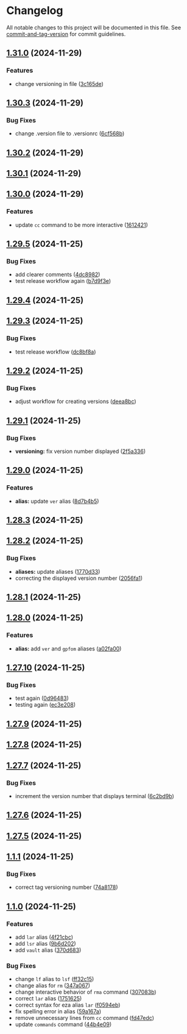 # Changelog

All notable changes to this project will be documented in this file. See [commit-and-tag-version](https://github.com/absolute-version/commit-and-tag-version) for commit guidelines.

## [1.31.0](https://github.com/iop098321qwe/custom_bash_commands/compare/v1.30.3...v1.31.0) (2024-11-29)


### Features

* change versioning in file ([3c165de](https://github.com/iop098321qwe/custom_bash_commands/commit/3c165deb74f2077e02aa960459d96ccc626c888f))

## [1.30.3](https://github.com/iop098321qwe/custom_bash_commands/compare/v1.30.2...v1.30.3) (2024-11-29)


### Bug Fixes

* change .version file to .versionrc ([6cf568b](https://github.com/iop098321qwe/custom_bash_commands/commit/6cf568b7e1a7b54019a38d1dd95ba26bd85bfee1))

## [1.30.2](https://github.com/iop098321qwe/custom_bash_commands/compare/v1.30.1...v1.30.2) (2024-11-29)

## [1.30.1](https://github.com/iop098321qwe/custom_bash_commands/compare/v1.30.0...v1.30.1) (2024-11-29)

## [1.30.0](https://github.com/iop098321qwe/custom_bash_commands/compare/v1.29.5...v1.30.0) (2024-11-29)


### Features

* update `cc` command to be more interactive ([1612421](https://github.com/iop098321qwe/custom_bash_commands/commit/16124210f8b30dba81d5a25e73ec35a0ef7648ac))

## [1.29.5](https://github.com/iop098321qwe/custom_bash_commands/compare/v1.29.4...v1.29.5) (2024-11-25)


### Bug Fixes

* add clearer comments ([4dc8982](https://github.com/iop098321qwe/custom_bash_commands/commit/4dc8982834317b3b9bea7710fbc98d3122819bdc))
* test release workflow again ([b7d9f3e](https://github.com/iop098321qwe/custom_bash_commands/commit/b7d9f3e0d51d2851732f88bb1a0b47c2a8eb4f0c))

## [1.29.4](https://github.com/iop098321qwe/custom_bash_commands/compare/v1.29.3...v1.29.4) (2024-11-25)

## [1.29.3](https://github.com/iop098321qwe/custom_bash_commands/compare/v1.29.2...v1.29.3) (2024-11-25)


### Bug Fixes

* test release workflow ([dc8bf8a](https://github.com/iop098321qwe/custom_bash_commands/commit/dc8bf8a7aa082035c0e37251255be8c511bf0c25))

## [1.29.2](https://github.com/iop098321qwe/custom_bash_commands/compare/v1.29.1...v1.29.2) (2024-11-25)


### Bug Fixes

* adjust workflow for creating versions ([deea8bc](https://github.com/iop098321qwe/custom_bash_commands/commit/deea8bc5b9e4671d25014f7acde44e04f5d8f108))

## [1.29.1](https://github.com/iop098321qwe/custom_bash_commands/compare/v1.29.0...v1.29.1) (2024-11-25)


### Bug Fixes

* **versioning:** fix version number displayed ([2f5a336](https://github.com/iop098321qwe/custom_bash_commands/commit/2f5a3361292d48f19dafd08fab869b855795a54e))

## [1.29.0](https://github.com/iop098321qwe/custom_bash_commands/compare/v1.28.3...v1.29.0) (2024-11-25)


### Features

* **alias:** update `ver` alias ([8d7b4b5](https://github.com/iop098321qwe/custom_bash_commands/commit/8d7b4b5449841b302079140d1e101a4f63621078))

## [1.28.3](https://github.com/iop098321qwe/custom_bash_commands/compare/v1.28.2...v1.28.3) (2024-11-25)

## [1.28.2](https://github.com/iop098321qwe/custom_bash_commands/compare/v1.28.1...v1.28.2) (2024-11-25)


### Bug Fixes

* **aliases:** update aliases ([1770d33](https://github.com/iop098321qwe/custom_bash_commands/commit/1770d33399d8599c91dd4d828b39dac210a2e725))
* correcting the displayed version number ([2056fa1](https://github.com/iop098321qwe/custom_bash_commands/commit/2056fa15f7963b40335e8b1bb1861aa7c045f5e2))

## [1.28.1](https://github.com/iop098321qwe/custom_bash_commands/compare/v1.28.0...v1.28.1) (2024-11-25)

## [1.28.0](https://github.com/iop098321qwe/custom_bash_commands/compare/v1.27.10...v1.28.0) (2024-11-25)


### Features

* **alias:** add `ver` and `gpfom` aliases ([a02fa00](https://github.com/iop098321qwe/custom_bash_commands/commit/a02fa00b84bab24ea07686d2d2690145d731f1da))

## [1.27.10](https://github.com/iop098321qwe/custom_bash_commands/compare/v1.27.9...v1.27.10) (2024-11-25)


### Bug Fixes

* test again ([0d96483](https://github.com/iop098321qwe/custom_bash_commands/commit/0d964831dd8a087c053f7efa7762601dfd128ebd))
* testing again ([ec3e208](https://github.com/iop098321qwe/custom_bash_commands/commit/ec3e208c7b06e1c6f3cef5cd945a0c9fd42cd28d))

## [1.27.9](https://github.com/iop098321qwe/custom_bash_commands/compare/v1.27.8...v1.27.9) (2024-11-25)

## [1.27.8](https://github.com/iop098321qwe/custom_bash_commands/compare/v1.27.7...v1.27.8) (2024-11-25)

## [1.27.7](https://github.com/iop098321qwe/custom_bash_commands/compare/v1.27.6...v1.27.7) (2024-11-25)


### Bug Fixes

* increment the version number that displays terminal ([6c2bd9b](https://github.com/iop098321qwe/custom_bash_commands/commit/6c2bd9b8b495bb17b359ce7e831fd0f6ae47ae0d))

## [1.27.6](https://github.com/iop098321qwe/custom_bash_commands/compare/v1.27.5...v1.27.6) (2024-11-25)

## [1.27.5](https://github.com/iop098321qwe/custom_bash_commands/compare/v1.27.4...v1.27.5) (2024-11-25)

## [1.1.1](https://github.com/iop098321qwe/custom_bash_commands/compare/v1.1.0...v1.1.1) (2024-11-25)


### Bug Fixes

* correct tag versioning number ([74a8178](https://github.com/iop098321qwe/custom_bash_commands/commit/74a817823cbdce2f4301629360c65c3379eb2814))

## [1.1.0](https://github.com/iop098321qwe/custom_bash_commands/compare/ff32c154872751254dc5ddca91009d3a6d35ca16...v1.1.0) (2024-11-25)


### Features

* add `lar` alias ([4f21cbc](https://github.com/iop098321qwe/custom_bash_commands/commit/4f21cbc3afd0f027e9b16afb48da8b360c76d1f6))
* add `lsr` alias ([9b6d202](https://github.com/iop098321qwe/custom_bash_commands/commit/9b6d202db1c46971109cb2f20e7ec49d7bd76896))
* add `vault` alias ([370d683](https://github.com/iop098321qwe/custom_bash_commands/commit/370d68317802b31014138a5c07b07a2887ffea7a))


### Bug Fixes

* change `lf` alias to `lsf` ([ff32c15](https://github.com/iop098321qwe/custom_bash_commands/commit/ff32c154872751254dc5ddca91009d3a6d35ca16))
* change alias for `rm` ([347a067](https://github.com/iop098321qwe/custom_bash_commands/commit/347a067a07b51150c383b01b1545cd43cf1344f0))
* change interactive behavior of `rma` command ([307083b](https://github.com/iop098321qwe/custom_bash_commands/commit/307083baa2c380e3a605e7e15665507a2b843fc4))
* correct `lar` alias ([1751625](https://github.com/iop098321qwe/custom_bash_commands/commit/1751625116b66a5931bae4e7536709750110aaae))
* correct syntax for eza alias `lar` ([f0594eb](https://github.com/iop098321qwe/custom_bash_commands/commit/f0594eb5219ed2053d23a6e1d0d1dd5c636c37cb))
* fix spelling error in alias ([59a167a](https://github.com/iop098321qwe/custom_bash_commands/commit/59a167a5706df955b11cadbef5606e8548c2ed79))
* remove unnecessary lines from `cc` command ([fd47edc](https://github.com/iop098321qwe/custom_bash_commands/commit/fd47edcc3f42b7958ca28d4c9734926d4a069c24))
* update `commands` command ([44b4e09](https://github.com/iop098321qwe/custom_bash_commands/commit/44b4e094d20f68946a207c18fb9fcd5230bef438))
